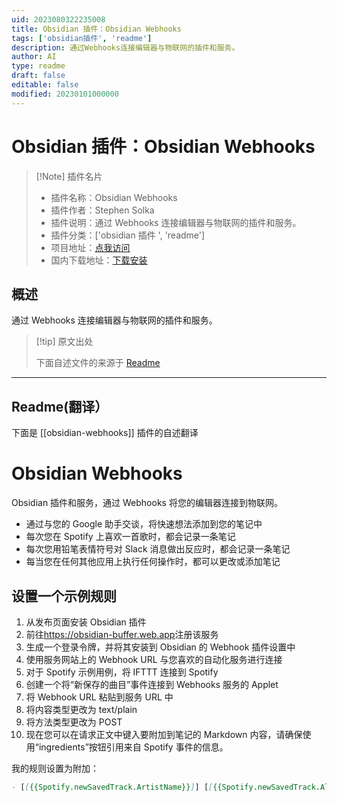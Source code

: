 ```yaml
---
uid: 2023080322235008
title: Obsidian 插件：Obsidian Webhooks
tags: ['obsidian插件', 'readme']
description: 通过Webhooks连接编辑器与物联网的插件和服务。
author: AI
type: readme
draft: false
editable: false
modified: 20230101000000
---
```


# Obsidian 插件：Obsidian Webhooks

> [!Note] 插件名片
> - 插件名称：Obsidian Webhooks
> - 插件作者：Stephen Solka
> - 插件说明：通过 Webhooks 连接编辑器与物联网的插件和服务。
> - 插件分类：['obsidian 插件 ', 'readme']
> - 项目地址：[点我访问](https://github.com/trashhalo/obsidian-webhooks)
> - 国内下载地址：[下载安装](https://pkmer.cn/products/plugin/pluginMarket/?obsidian-webhooks)

## 概述

通过 Webhooks 连接编辑器与物联网的插件和服务。

> [!tip] 原文出处
>
>下面自述文件的来源于 [Readme](https://ghproxy.net/https://raw.githubusercontent.com/trashhalo/obsidian-webhooks/master/README.md)

---

## Readme(翻译）

下面是 [[obsidian-webhooks]] 插件的自述翻译

# Obsidian Webhooks

Obsidian 插件和服务，通过 Webhooks 将您的编辑器连接到物联网。

- 通过与您的 Google 助手交谈，将快速想法添加到您的笔记中
- 每次您在 Spotify 上喜欢一首歌时，都会记录一条笔记
- 每次您用铅笔表情符号对 Slack 消息做出反应时，都会记录一条笔记
- 每当您在任何其他应用上执行任何操作时，都可以更改或添加笔记

## 设置一个示例规则

1. 从发布页面安装 Obsidian 插件
2. 前往<https://obsidian-buffer.web.app>注册该服务
3. 生成一个登录令牌，并将其安装到 Obsidian 的 Webhook 插件设置中
4. 使用服务网站上的 Webhook URL 与您喜欢的自动化服务进行连接
5. 对于 Spotify 示例用例，将 IFTTT 连接到 Spotify
6. 创建一个将“新保存的曲目”事件连接到 Webhooks 服务的 Applet
7. 将 Webhook URL 粘贴到服务 URL 中
8. 将内容类型更改为 text/plain
9. 将方法类型更改为 POST
10. 现在您可以在请求正文中键入要附加到笔记的 Markdown 内容，请确保使用“ingredients”按钮引用来自 Spotify 事件的信息。

我的规则设置为附加：

```markdown
- [[{{Spotify.newSavedTrack.ArtistName}}]] [[{{Spotify.newSavedTrack.AlbumName}}]] - {{Spotify.newSavedTrack.TrackName}}
```